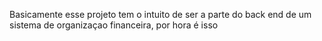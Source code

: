 Basicamente esse projeto tem o intuito de ser a parte do back end de um sistema de organizaçao financeira, por hora é isso
